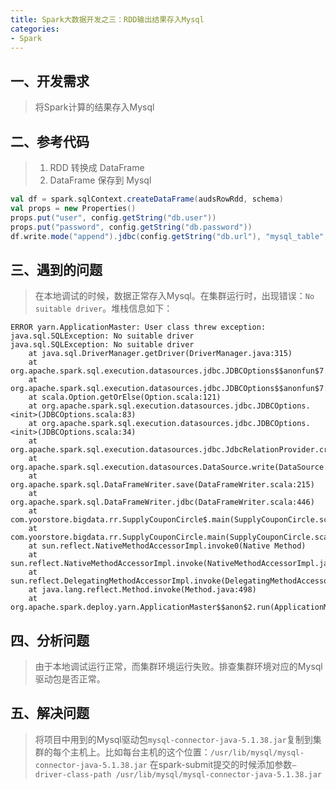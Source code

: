```yaml
---
title: Spark大数据开发之三：RDD输出结果存入Mysql
categories:
- Spark
---
```

## 一、开发需求
> 将Spark计算的结果存入Mysql

## 二、参考代码
> 1. RDD 转换成 DataFrame
> 2. DataFrame 保存到 Mysql
```scala
val df = spark.sqlContext.createDataFrame(audsRowRdd, schema)
val props = new Properties()
props.put("user", config.getString("db.user"))
props.put("password", config.getString("db.password"))
df.write.mode("append").jdbc(config.getString("db.url"), "mysql_table", props)
```

## 三、遇到的问题
> 在本地调试的时候，数据正常存入Mysql。在集群运行时，出现错误：`No suitable driver`。堆栈信息如下：
```
ERROR yarn.ApplicationMaster: User class threw exception: java.sql.SQLException: No suitable driver
java.sql.SQLException: No suitable driver
	at java.sql.DriverManager.getDriver(DriverManager.java:315)
	at org.apache.spark.sql.execution.datasources.jdbc.JDBCOptions$$anonfun$7.apply(JDBCOptions.scala:84)
	at org.apache.spark.sql.execution.datasources.jdbc.JDBCOptions$$anonfun$7.apply(JDBCOptions.scala:84)
	at scala.Option.getOrElse(Option.scala:121)
	at org.apache.spark.sql.execution.datasources.jdbc.JDBCOptions.<init>(JDBCOptions.scala:83)
	at org.apache.spark.sql.execution.datasources.jdbc.JDBCOptions.<init>(JDBCOptions.scala:34)
	at org.apache.spark.sql.execution.datasources.jdbc.JdbcRelationProvider.createRelation(JdbcRelationProvider.scala:53)
	at org.apache.spark.sql.execution.datasources.DataSource.write(DataSource.scala:518)
	at org.apache.spark.sql.DataFrameWriter.save(DataFrameWriter.scala:215)
	at org.apache.spark.sql.DataFrameWriter.jdbc(DataFrameWriter.scala:446)
	at com.yoorstore.bigdata.rr.SupplyCouponCircle$.main(SupplyCouponCircle.scala:945)
	at com.yoorstore.bigdata.rr.SupplyCouponCircle.main(SupplyCouponCircle.scala)
	at sun.reflect.NativeMethodAccessorImpl.invoke0(Native Method)
	at sun.reflect.NativeMethodAccessorImpl.invoke(NativeMethodAccessorImpl.java:62)
	at sun.reflect.DelegatingMethodAccessorImpl.invoke(DelegatingMethodAccessorImpl.java:43)
	at java.lang.reflect.Method.invoke(Method.java:498)
	at org.apache.spark.deploy.yarn.ApplicationMaster$$anon$2.run(ApplicationMaster.scala:637)
```

## 四、分析问题
> 由于本地调试运行正常，而集群环境运行失败。排查集群环境对应的Mysql驱动包是否正常。

## 五、解决问题
> 将项目中用到的Mysql驱动包`mysql-connector-java-5.1.38.jar`复制到集群的每个主机上。比如每台主机的这个位置：`/usr/lib/mysql/mysql-connector-java-5.1.38.jar`
> 在spark-submit提交的时候添加参数`–driver-class-path /usr/lib/mysql/mysql-connector-java-5.1.38.jar`



